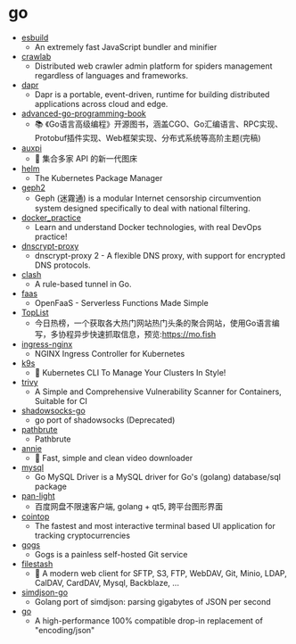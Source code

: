 # go
- [esbuild](https://github.com/evanw/esbuild)
  - An extremely fast JavaScript bundler and minifier
- [crawlab](https://github.com/crawlab-team/crawlab)
  - Distributed web crawler admin platform for spiders management regardless of languages and frameworks.
- [dapr](https://github.com/dapr/dapr)
  - Dapr is a portable, event-driven, runtime for building distributed applications across cloud and edge.
- [advanced-go-programming-book](https://github.com/chai2010/advanced-go-programming-book)
  - 📚 《Go语言高级编程》开源图书，涵盖CGO、Go汇编语言、RPC实现、Protobuf插件实现、Web框架实现、分布式系统等高阶主题(完稿)
- [auxpi](https://github.com/aimerforreimu/auxpi)
  - 🍭 集合多家 API 的新一代图床
- [helm](https://github.com/helm/helm)
  - The Kubernetes Package Manager
- [geph2](https://github.com/geph-official/geph2)
  - Geph (迷霧通) is a modular Internet censorship circumvention system designed specifically to deal with national filtering.
- [docker_practice](https://github.com/yeasy/docker_practice)
  - Learn and understand Docker technologies, with real DevOps practice!
- [dnscrypt-proxy](https://github.com/DNSCrypt/dnscrypt-proxy)
  - dnscrypt-proxy 2 - A flexible DNS proxy, with support for encrypted DNS protocols.
- [clash](https://github.com/Dreamacro/clash)
  - A rule-based tunnel in Go.
- [faas](https://github.com/openfaas/faas)
  - OpenFaaS - Serverless Functions Made Simple
- [TopList](https://github.com/tophubs/TopList)
  - 今日热榜，一个获取各大热门网站热门头条的聚合网站，使用Go语言编写，多协程异步快速抓取信息，预览:https://mo.fish
- [ingress-nginx](https://github.com/kubernetes/ingress-nginx)
  - NGINX Ingress Controller for Kubernetes
- [k9s](https://github.com/derailed/k9s)
  - 🐶 Kubernetes CLI To Manage Your Clusters In Style!
- [trivy](https://github.com/aquasecurity/trivy)
  - A Simple and Comprehensive Vulnerability Scanner for Containers, Suitable for CI
- [shadowsocks-go](https://github.com/shadowsocks/shadowsocks-go)
  - go port of shadowsocks (Deprecated)
- [pathbrute](https://github.com/milo2012/pathbrute)
  - Pathbrute
- [annie](https://github.com/iawia002/annie)
  - 👾 Fast, simple and clean video downloader
- [mysql](https://github.com/go-sql-driver/mysql)
  - Go MySQL Driver is a MySQL driver for Go's (golang) database/sql package
- [pan-light](https://github.com/peterq/pan-light)
  - 百度网盘不限速客户端, golang + qt5, 跨平台图形界面
- [cointop](https://github.com/miguelmota/cointop)
  - The fastest and most interactive terminal based UI application for tracking cryptocurrencies
- [gogs](https://github.com/gogs/gogs)
  - Gogs is a painless self-hosted Git service
- [filestash](https://github.com/mickael-kerjean/filestash)
  - 🦄 A modern web client for SFTP, S3, FTP, WebDAV, Git, Minio, LDAP, CalDAV, CardDAV, Mysql, Backblaze, ...
- [simdjson-go](https://github.com/minio/simdjson-go)
  - Golang port of simdjson: parsing gigabytes of JSON per second
- [go](https://github.com/json-iterator/go)
  - A high-performance 100% compatible drop-in replacement of "encoding/json"
